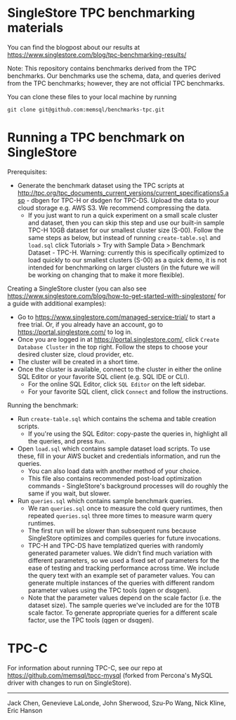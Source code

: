 # SingleStore TPC benchmarking materials

You can find the blogpost about our results at https://www.singlestore.com/blog/tpc-benchmarking-results/

Note: This repository contains benchmarks derived from the TPC benchmarks. Our benchmarks use the schema, data, and queries derived from the TPC benchmarks; however, they are not official TPC benchmarks.

You can clone these files to your local machine by running
```
git clone git@github.com:memsql/benchmarks-tpc.git
```

# Running a TPC benchmark on SingleStore

Prerequisites:
- Generate the benchmark dataset using the TPC scripts at http://tpc.org/tpc_documents_current_versions/current_specifications5.asp - dbgen for TPC-H or dsdgen for TPC-DS. Upload the data to your cloud storage e.g. AWS S3. We recommend compressing the data.
  - If you just want to run a quick experiment on a small scale cluster and dataset, then you can skip this step and use our built-in sample TPC-H 10GB dataset for our smallest cluster size (S-00). Follow the same steps as below, but instead of running `create-table.sql` and `load.sql` click Tutorials > Try with Sample Data > Benchmark Dataset - TPC-H. Warning: currently this is specifically optimized to load quickly to our smallest clusters (S-00) as a quick demo, it is not intended for benchmarking on larger clusters (in the future we will be working on changing that to make it more flexible).

Creating a SingleStore cluster (you can also see https://www.singlestore.com/blog/how-to-get-started-with-singlestore/ for a guide with additional examples):
- Go to https://www.singlestore.com/managed-service-trial/ to start a free trial. Or, if you already have an account, go to https://portal.singlestore.com/ to log in.
- Once you are logged in at https://portal.singlestore.com/, click `Create Database Cluster` in the top right. Follow the steps to choose your desired cluster size, cloud provider, etc.
- The cluster will be created in a short time.
- Once the cluster is available, connect to the cluster in either the online SQL Editor or your favorite SQL client (e.g. SQL IDE or CLI).
  - For the online SQL Editor, click `SQL Editor` on the left sidebar.
  - For your favorite SQL client, click `Connect` and follow the instructions.

Running the benchmark:
- Run `create-table.sql` which contains the schema and table creation scripts.
  - If you're using the SQL Editor: copy-paste the queries in, highlight all the queries, and press `Run`.
- Open `load.sql` which contains sample dataset load scripts. To use these, fill in your AWS bucket and credentials information, and run the queries.
  - You can also load data with another method of your choice.
  - This file also contains recommended post-load optimization commands - SingleStore's background processes will do roughly the same if you wait, but slower.
- Run `queries.sql` which contains sample benchmark queries.
  - We ran `queries.sql` once to measure the cold query runtimes, then repeated `queries.sql` three more times to measure warm query runtimes.
  - The first run will be slower than subsequent runs because SingleStore optimizes and compiles queries for future invocations.
  - TPC-H and TPC-DS have templatized queries with randomly generated parameter values. We didn’t find much variation with different parameters, so we used a fixed set of parameters for the ease of testing and tracking performance across time. We include the query text with an example set of parameter values. You can generate multiple instances of the queries with different random parameter values using the TPC tools (qgen or dsqgen).
  - Note that the parameter values depend on the scale factor (i.e. the dataset size). The sample queries we've included are for the 10TB scale factor. To generate appropriate queries for a different scale factor, use the TPC tools (qgen or dsqgen).

# TPC-C

For information about running TPC-C, see our repo at https://github.com/memsql/tpcc-mysql (forked from Percona's MySQL driver with changes to run on SingleStore).

------------------------------

Jack Chen, Genevieve LaLonde, John Sherwood, Szu-Po Wang, Nick Kline, Eric Hanson
